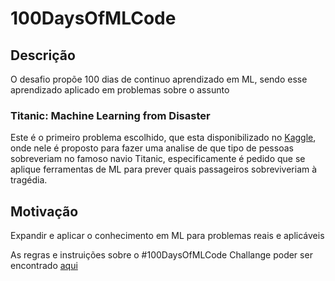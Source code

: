 # 100DaysOfMLCode

## Descrição

O desafio propõe 100 dias de continuo aprendizado em ML, sendo esse aprendizado aplicado em problemas sobre o assunto 

### Titanic: Machine Learning from Disaster

Este é o primeiro problema escolhido, que esta disponibilizado no [Kaggle](https://www.kaggle.com/c/titanic), onde nele é proposto para fazer uma analise de que tipo de pessoas sobreveriam no famoso navio Titanic, especificamente é pedido que se aplique ferramentas de ML para prever quais passageiros sobreviveriam à tragédia.

## Motivação

Expandir e aplicar o conhecimento em ML para problemas reais e aplicáveis 

As regras e instruições sobre o #100DaysOfMLCode Challange poder ser encontrado [aqui](https://www.youtube.com/watch?v=cuQMBj1cWPo&index=4&list=PL2-dafEMk2A4kRa2qZWxSTAXE7Q0k4qjF)